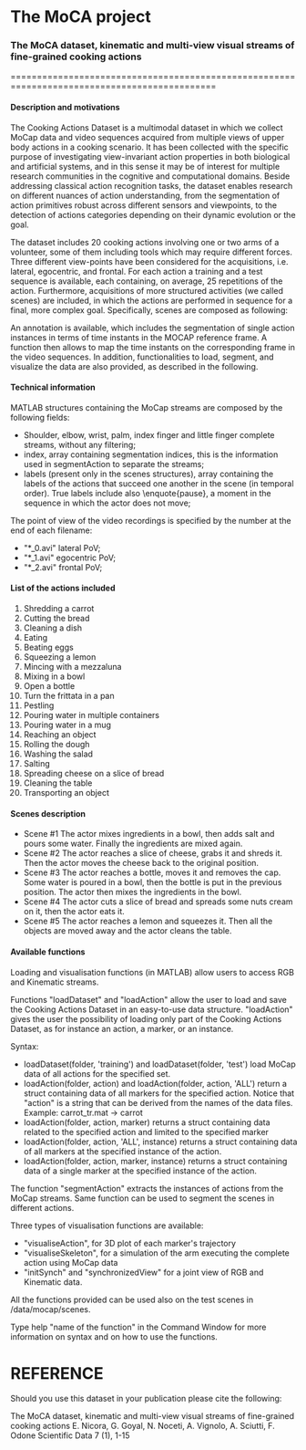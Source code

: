 # The MoCA project

### The MoCA dataset, kinematic and multi-view visual streams of fine-grained cooking actions

=============================================================================================

#### Description and motivations
The Cooking Actions Dataset is a multimodal dataset in which we collect MoCap data and video sequences acquired from multiple views of upper body actions in a cooking scenario. 
It has been collected with the specific purpose of investigating view-invariant action properties in both biological and artificial systems, and in this sense it may be of interest for multiple research communities in the cognitive and computational domains. Beside addressing classical action recognition tasks, the dataset enables research on different nuances of action understanding, from the segmentation of action primitives robust across different sensors and viewpoints, to the detection of actions categories depending on their dynamic evolution or the goal. 

The dataset includes 20 cooking actions involving one or two arms of a volunteer, some of them including tools which may require different forces. Three different view-points have been considered for the acquisitions, i.e. lateral, egocentric, and frontal. For each action a training and a test sequence is available, each containing, on average, 25 repetitions of the action. Furthermore, acquisitions of more structured activities (we called scenes) are included, in which the actions are performed in sequence for a final, more complex goal. Specifically, scenes are composed as following:

An annotation is available, which includes the segmentation of single action instances in terms of time instants in the MOCAP reference frame. A function then allows to map the time instants on the corresponding frame in the video sequences. In addition, functionalities to load, segment, and visualize the data are also provided, as described in the following. 

#### Technical information
MATLAB structures containing the MoCap streams are composed by the following fields:
- Shoulder, elbow, wrist, palm, index finger and little finger complete streams, without any filtering; 
- index, array containing segmentation indices, this is the information used in segmentAction to separate the streams;
- labels (present only in the scenes structures), array containing the labels of the actions that succeed one another in the scene (in temporal order). True labels include also \enquote{pause}, a moment in the sequence in which the actor does not move;

The point of view of the video recordings is specified by the number at the end of each filename: 
- "*_0.avi" lateral PoV;
- "*_1.avi" egocentric PoV;
- "*_2.avi" frontal PoV;

#### List of the actions included
1. Shredding a carrot 
2. Cutting the bread
3. Cleaning a dish 
4. Eating
5. Beating eggs 
6. Squeezing a lemon
7. Mincing with a mezzaluna 
8. Mixing in a bowl
9. Open a bottle 
10. Turn the frittata in a pan
11. Pestling 
12. Pouring water in multiple containers
13. Pouring water in a mug 
14. Reaching an object
15. Rolling the dough 
16. Washing the salad
17. Salting 
18. Spreading cheese on a slice of bread
19. Cleaning the table 
20. Transporting an object

#### Scenes description
- Scene #1 The actor mixes ingredients in a bowl, then adds salt and pours some water. Finally the ingredients are mixed again.
- Scene #2 The actor reaches a slice of cheese, grabs it and shreds it. Then the actor moves the cheese back to the original position.
- Scene #3 The actor reaches a bottle, moves it and removes the cap. Some water is poured in a bowl, then the bottle is put in the previous position. The actor then mixes the ingredients in the bowl.
- Scene #4 The actor cuts a slice of bread and spreads some nuts cream on it, then the actor eats it.
- Scene #5 The actor reaches a lemon and squeezes it. Then all the objects are moved away and the actor cleans the table.

#### Available functions
Loading and visualisation functions (in MATLAB) allow users to access RGB and Kinematic streams.

Functions "loadDataset" and "loadAction" allow the user to load and save the Cooking Actions Dataset in an easy-to-use data structure. 
"loadAction" gives the user the possibility of loading only part of the Cooking Actions Dataset, as for instance an action, a marker, or an instance.

Syntax:
- loadDataset(folder, 'training') and loadDataset(folder, 'test') load MoCap data of all actions for the specified set.
- loadAction(folder, action) and loadAction(folder, action, 'ALL') return a struct containing data of all markers for the specified action. Notice that "action" is a string that can be derived from the names of the data files. Example: carrot_tr.mat -> carrot
- loadAction(folder, action, marker) returns a struct containing data related to the specified action and limited to the specified marker  
- loadAction(folder, action, 'ALL', instance) returns a struct containing data of all markers at the specified instance of  the action.
- loadAction(folder, action, marker, instance) returns a struct containing data of a single marker at the specified instance of the action.

The function "segmentAction" extracts the instances of actions from the  MoCap streams. Same function can be used to segment the scenes in different actions.

Three types of visualisation functions are available:
- "visualiseAction", for 3D plot of each marker's trajectory 
- "visualiseSkeleton", for a simulation of the arm executing the complete action using MoCap data
- "initSynch" and "synchronizedView" for a joint view of RGB and Kinematic data.
	
All the functions provided can be used also on the test scenes in /data/mocap/scenes.

Type help "name of the function" in the Command Window for more information on syntax and on how to use the functions.
	
REFERENCE
=============
Should you use this dataset in your publication please cite the following:

The MoCA dataset, kinematic and multi-view visual streams of fine-grained cooking actions
E. Nicora, G. Goyal, N. Noceti, A. Vignolo, A. Sciutti, F. Odone
Scientific Data 7 (1), 1-15


